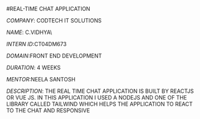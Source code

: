 #REAL-TIME CHAT APPLICATION

*COMPANY*: CODTECH IT SOLUTIONS

*NAME*: C.VIDHYA\

*INTERN ID*:CT04DM673

*DOMAIN*:FRONT END DEVELOPMENT

*DURATION*: 4 WEEKS

*MENTOR*:NEELA SANTOSH

*DESCRIPTION*: THE REAL TIME CHAT APPLICATION IS BUILT BY REACTJS OR VUE JS. IN THIS APPLICATION I USED A NODEJS AND ONE OF THE LIBRARY CALLED TAILWIND WHICH HELPS THE APPLICATION TO REACT TO THE CHAT AND RESPONSIVE 

